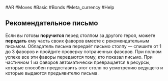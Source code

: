 #AR  #Moves #Basic #Bonds #Meta_currency #Help 

## Рекомендательное письмо  
Если вы готовы **поручится** перед столпом  за другого героя, можете **передать** ему часть  своих фаворов вместе с рекомендательным письмом. Обладатель письма передаёт письмо столпу — спишите от 1 до 3 фаворов и пройдите проверку потраченных фаворов. При полном успехе  все эти фаворы передаются тому, кто показал  письмо. При частичном 1 из фаворов автоматически превращается в ресурсы, которые способен  предоставить этот столп по усмотрению ведущего  и которые выдаются предъявителю письма.